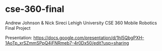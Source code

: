 # cse-360-final
Andrew Johnson &amp; Nick Sireci Lehigh University CSE 360 Mobile Robotics Final Project

Presentation:
https://docs.google.com/presentation/d/1hl5QbgPXH-1AoTp_xrSZmmSPpQ4jFNRmeb7-4r0Dx50/edit?usp=sharing

